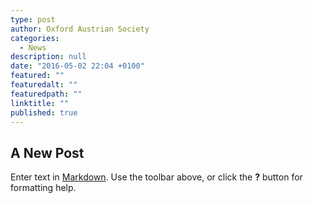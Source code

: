 ```yaml
---
type: post
author: Oxford Austrian Society
categories: 
  - News
description: null
date: "2016-05-02 22:04 +0100"
featured: ""
featuredalt: ""
featuredpath: ""
linktitle: ""
published: true
---
```

## A New Post

Enter text in [Markdown](http://daringfireball.net/projects/markdown/). Use the toolbar above, or click the **?** button for formatting help.
